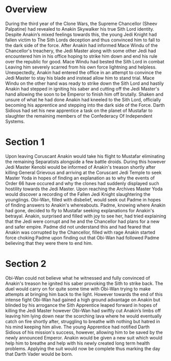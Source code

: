 # Overview

During the third year of the Clone Wars, the Supreme Chancellor (Sheev Palpatine) had revealed to Anakin Skywalker his true Sith Lord identity.
Despite Anakin’s mixed feelings towards this, the young Jedi Knight had fallen victim to The Sith Lords deception and thus convinced him to fall to the dark side of the force.
After Anakin had informed Mace Windu of the Chancellor's treachery, the Jedi Master along with some other Jedi had encountered him in his office hoping to strike him down and end his rule over the republic for good.
Mace Windu had bested the Sith Lord in combat Leaving him severely scarred from his own force lightning and helpless.
Unexpectedly, Anakin had entered the office in an attempt to convince the Jedi Master to stay his blade and instead allow him to stand trial.
Mace Windu on the other hand was ready to strike down the Sith Lord and hastily Anakin had stepped in igniting his saber and cutting off the Jedi Master's hand allowing the soon to be Emperor to finish him off brutally.
Shaken and unsure of what he had done Anakin had kneeled to the Sith Lord, officially becoming his apprentice and stepping into the dark side of the Force.
Darth Sidious had set his new apprentice a task on the planet of Mustafar to slaughter the remaining members of the Confederacy Of Independent Systems.

# Section 1

Upon leaving Coruscant Anakin would take his flight to Mustafar eliminating the remaining Separatists alongside a few battle droids.
During this however Jedi Master Kenobi would be informed of Anakin's treason shortly after killing General Grievous and arriving at the Coruscant Jedi Temple to seek Master Yoda in hopes of finding an explanation as to why the events of Order 66 have occured and why the clones had suddenly displayed such hostility towards the Jedi Master.
Upon reaching the Archives Master Yoda would discover a recording of the Fallen Jedi Knight slaughtering the younglings.
Obi-Wan, filled with disbelief, would seek out Padme in hopes of finding answers to Anakin's whereabouts.
Padme, knowing where Anakin had gone, decided to fly to Mustafar seeking explanations for Anakin's betrayal.
Anakin, surprised and filled with joy to see her, had tried explaining that the Jedi were corrupt and he and the Chancellor had plans for a new and safer empire.
Padme did not understand this and had feared that Anakin was corrupted by the Chancellor, filled with rage Anakin started force choking Padme upon finding out that Obi-Wan had followed Padme believing that they were there to end him.

# Section 2

Obi-Wan could not believe what he witnessed and fully convinced of Anakin's treason he ignited his saber provoking the Sith to strike back.
The duel would carry on for quite some time with Obi-Wan trying to make attempts at bringing him back to the light.
However towards the end of this intense fight Obi-Wan had gained a high ground advantage on Anakin but blinded by his arrogance the Sith Apprentice leaped forward in hopes of killing the Jedi Master however Obi-Wan had swiftly cut Anakin’s limbs off leaving him lying down near the scorching lava where he would eventually catch on fire shortly after, struggling to breathe with nothing but hatred in his mind keeping him alive.
The young Apprentice had notified Darth Sidious of his mission's success, however, allowing him to be saved by the newly announced Emperor.
Anakin would be given a new suit which would help him to breathe and help with his newly created long term health problems.
Applying the suit would now be complete thus marking the day that Darth Vader would be born.
